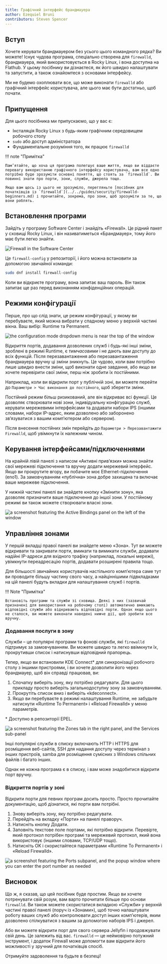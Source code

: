 ```yaml
---
title: Графічний інтерфейс брандмауера
author: Ezequiel Bruni
contributors: Steven Spencer
---
```


## Вступ

Хочете керувати брандмауером без усього цього командного рядка? Ви можете! Існує чудова програма, спеціально створена для `firewalld`, брандмауера, який використовується в Rocky Linux, і вона доступна на Flathub. У цьому посібнику ви дізнаєтеся, як його швидко налаштувати та запустити, а також ознайомтеся з основами інтерфейсу.

Ми не будемо охоплювати все, що може виконати `firewalld` або графічний інтерфейс користувача, але цього має бути достатньо, щоб почати.

## Припущення

Для цього посібника ми припускаємо, що у вас є:

- Інсталяція Rocky Linux з будь-яким графічним середовищем робочого столу
- `sudo` або доступ адміністратора
- Фундаментальне розуміння того, як працює `firewalld`

!!! note "Примітка"

```
Пам’ятайте, що хоча ця програма полегшує ваше життя, якщо ви віддаєте перевагу використанню графічного інтерфейсу користувача, вам все одно потрібно буде зрозуміти основні поняття, що стоять за `firewalld`. Ви повинні знати про порти, зони, служби, джерела тощо.

Якщо вам щось із цього не зрозуміло, перегляньте [посібник для початківців із `firewalld`](../../guides/security/firewalld-beginners.md) і прочитайте, зокрема, про зони, щоб зрозуміти за те, що вони роблять.
```

## Встановлення програми

Зайдіть у програму Software Center і знайдіть «Firewall». Це рідний пакет у сховищі Rocky Linux, і він називатиметься «Брандмауер», тому його має бути легко знайти.

![Firewall in the Software Center](images/firewallgui-01.png)

Це `firewall-config` у репозиторії, і його можна встановити за допомогою звичайної команди:

```bash
sudo dnf install firewall-config
```

Коли ви відкриєте програму, вона запитає ваш пароль. Він також запитає ще раз перед виконанням конфіденційних операцій.

## Режими конфігурації

Перше, про що слід знати, це режим конфігурації, у якому ви перебуваєте, який можна вибрати у спадному меню у верхній частині вікна. Ваш вибір: Runtime та Permanent.

![the configuration mode dropdown menu is near the top of the window](images/firewallgui-02.png)

Відкриття портів, додавання дозволених служб і будь-які інші зміни, зроблені в режимі Runtime, є _тимчасовими_ і не дають вам доступу до всіх функцій. Після перезавантаження або перезавантаження брандмауера вручну ці зміни зникнуть. Це чудово, коли вам потрібно лише швидко внести зміни, щоб виконати одне завдання, або якщо ви хочете перевірити свої зміни, перш ніж зробити їх постійними.

Наприклад, коли ви відкрили порт у публічній зоні, ви можете перейти до `Параметри > Час виконання до постійного`, щоб зберегти зміни.

Постійний режим більш ризикований, але він відкриває всі функції. Це дозволяє створювати нові зони, індивідуальну конфігурацію служб, керувати мережевими інтерфейсами та додавати набори IPS (іншими словами, набори IP-адрес, яким дозволено або заборонено зв’язуватися з вашим комп’ютером або сервером).

Після внесення постійних змін перейдіть до `Параметри > Перезавантажити Firewalld`, щоб увімкнути їх належним чином.

## Керування інтерфейсами/підключеннями

На крайній лівій панелі з написом «Активні прив’язки» можна знайти свої мережеві підключення та вручну додати мережевий інтерфейс. Якщо ви прокрутите вгору, ви побачите моє Ethernet-підключення (eno1). За замовчуванням «публічна» зона добре захищена та включає ваше мережеве підключення.

У нижній частині панелі ви знайдете кнопку «Змінити зону», яка дозволяє призначити ваше підключення до іншої зони. У постійному режимі ви також можете створювати власні зони.

![a screenshot featuring the Active Bindings panel on the left of the window](images/firewallgui-03.png)

## Управління зонами

У першій вкладці правої панелі ви знайдете меню «Зона». Тут ви можете відкривати та закривати порти, вмикати та вимикати служби, додавати надійні IP-адреси для вхідного трафіку (наприклад, локальні мережі), увімкнути переадресацію портів, додавати розширені правила тощо.

Для більшості звичайних користувачів настільного комп’ютера саме тут ви проводите більшу частину свого часу, а найціннішими підвкладками на цій панелі будуть вкладки для налаштування служб і портів.

!!! Note "Примітка"

```
Встановіть програми та служби зі сховища. Деякі з них (зазвичай призначені для використання на робочому столі) автоматично вмикають відповідні служби або відкривають відповідні порти. Однак якщо цього не сталося, ви можете виконати наведені нижче дії, щоб зробити все вручну.
```

### Додавання послуги в зону

Служби – це популярні програми та фонові служби, які `firewalld` підтримує за замовчуванням. Ви можете швидко та легко ввімкнути їх, прокрутивши список і натиснувши відповідний прапорець.

Тепер, якщо ви встановили KDE Connect\* для синхронізації робочого столу з іншими пристроями, і ви хочете дозволити його через брандмауер, щоб він справді працював, ви:

1. Спочатку виберіть зону, яку потрібно редагувати. Для цього прикладу просто виберіть загальнодоступну зону за замовчуванням.
2. Прокрутіть список вниз і виберіть «kdeconnect».
3. Якщо ви перебуваєте в режимі налаштування Runtime, не забудьте натиснути «Runtime To Permanent» і «Reload Firewalld» у меню параметрів.

\* Доступно в репозиторії EPEL.

![a screenshot featuring the Zones tab in the right panel, and the Services sub-panel](images/firewallgui-04.png)

Інші популярні служби в списку включають HTTP і HTTPS для розміщення веб-сайтів, SSH для надання доступу через термінал з інших пристроїв, samba для розміщення сумісних з Windows спільних файлів і багато інших.

Однак не кожна програма є в списку, і вам може знадобитися відкрити порт вручну.

### Відкриття портів у зоні

Відкрити порти для певних програм досить просто. Просто прочитайте документацію, щоб дізнатися, які порти вам потрібні.

1. Знову виберіть зону, яку потрібно редагувати.
2. Перейдіть на вкладку «Порти» на панелі праворуч.
3. Натисніть кнопку Додати.
4. Заповніть текстове поле портами, які потрібно відкрити. Перевірте, який протокол потрібен програмі та мережевий протокол, який вона використовує (іншими словами, TCP/UDP тощо).
5. Натисніть OK і скористайтеся параметрами «Runtime To Permanent» і «Reload Firewalld».

![a screenshot featuring the Ports subpanel, and the popup window where you can enter the port number as needed](images/firewallgui-05.png)

## Висновок

Що ж, я сказав, що цей посібник буде простим. Якщо ви хочете потренувати свій розум, вам варто прочитати більше про основи `firewalld`. Ви також можете скористатися вкладкою «Служби» у верхній частині правої панелі (поруч із «Зонами»), щоб точно налаштувати роботу ваших служб або контролювати доступ інших комп’ютерів, яким дозволено спілкуватися з вашим за допомогою наборів IPS і джерел.

Або ви можете відкрити порт для свого сервера Jellyfin і продовжувати свій день. Це залежить від вас. `firewalld` — це неймовірно потужний інструмент, і додаток Firewall може допомогти вам відкрити його можливості у зручний для початківців спосіб.

Отримуйте задоволення та будьте в безпеці!
